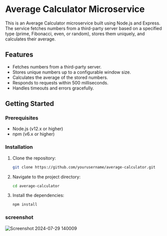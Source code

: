 # Average Calculator Microservice

This is an Average Calculator microservice built using Node.js and Express. The service fetches numbers from a third-party server based on a specified type (prime, Fibonacci, even, or random), stores them uniquely, and calculates their average.

## Features

- Fetches numbers from a third-party server.
- Stores unique numbers up to a configurable window size.
- Calculates the average of the stored numbers.
- Responds to requests within 500 milliseconds.
- Handles timeouts and errors gracefully.

## Getting Started

### Prerequisites

- Node.js (v12.x or higher)
- npm (v6.x or higher)

### Installation

1. Clone the repository:

    ```bash
    git clone https://github.com/yourusername/average-calculator.git
    ```

2. Navigate to the project directory:

    ```bash
    cd average-calculator
    ```

3. Install the dependencies:

    ```bash
    npm install
    ```

### screenshot

![Screenshot 2024-07-29 140009](https://github.com/user-attachments/assets/eee1a005-230b-47da-afd2-725bf82a9103)




